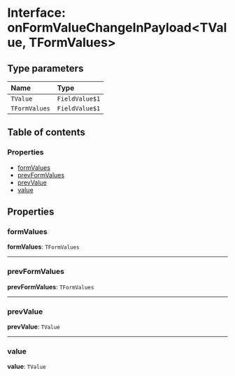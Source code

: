 # Interface: onFormValueChangeInPayload\<TValue, TFormValues>

## Type parameters

| Name | Type |
| :------ | :------ |
| `TValue` | `FieldValue$1` |
| `TFormValues` | `FieldValue$1` |

## Table of contents

### Properties

* [formValues](/en/auto-docs/fixed-layout-editor/interfaces/onFormValueChangeInPayload.md#formvalues)
* [prevFormValues](/en/auto-docs/fixed-layout-editor/interfaces/onFormValueChangeInPayload.md#prevformvalues)
* [prevValue](/en/auto-docs/fixed-layout-editor/interfaces/onFormValueChangeInPayload.md#prevvalue)
* [value](/en/auto-docs/fixed-layout-editor/interfaces/onFormValueChangeInPayload.md#value)

## Properties

### formValues

**formValues**: `TFormValues`

***

### prevFormValues

**prevFormValues**: `TFormValues`

***

### prevValue

**prevValue**: `TValue`

***

### value

**value**: `TValue`

